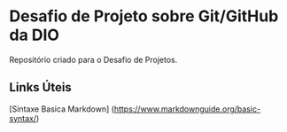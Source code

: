 #  Desafio de Projeto sobre Git/GitHub da DIO
Repositório criado para o Desafio de Projetos.

## Links Úteis
[Sintaxe Basica Markdown] (https://www.markdownguide.org/basic-syntax/) 
